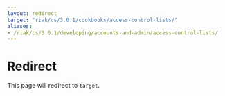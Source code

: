 ```yaml
---
layout: redirect
target: "riak/cs/3.0.1/cookbooks/access-control-lists/"
aliases:
- /riak/cs/3.0.1/developing/accounts-and-admin/access-control-lists/
---
```


# Redirect

This page will redirect to `target`.
